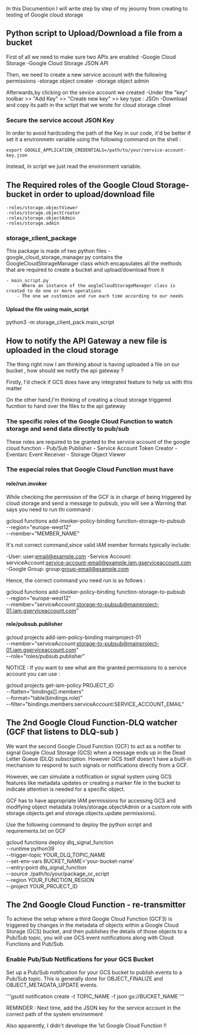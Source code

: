 In this Documention I will write step by step of my jeourny from creating to testing of Google cloud storage 

## Python script to Upload/Download a file from a bucket

First of all we need to make sure two APIs are enabled 
    -Google Cloud Storage
    -Google Cloud Storage JSON API

Then, we need to create a new service account with the following permissions 
    -storage object creater
    -storage object admin

Afterwards,by clicking on the sevice account we created
    -Under the "key" toolbar >> "Add Key" >> "Create new key" >> key type : JSOn
    -Download and copy its path in the sctipt that we wrote for cloud storage clinet

### Secure the service accout JSON Key
In order to avoid hardcoding the path of the Key in our code, it'd be better if set it a environmetn variable using the following command on the shell :

    export GOOGLE_APPLICATION_CREDENTIALS=/path/to/your/service-account-key.json

Instead, in script we just read the environment variable.

## The Required roles of the Google Cloud Storage-bucket in order to upload/download file 
    -roles/storage.objectViewer
    -roles/storage.objectCreator
    -roles/storage.objectAdmin
    -roles/storage.admin

### storage_client_package
This package is made of two python files 
    - google_cloud_storage_manager.py 
         contains the GoogleCloudStorageManager class which encapsulates all the methods that are required to create a bucket and upload/download from it

    - main_script.py 
        - Where an instance of the oogleCloudStorageManager class is created to do one or more operations
        - The one we customize and run each time according to our needs
#### Upload the file using main_script

python3 -m storage_client_pack.main_script

## How to notify the API Gateway a new file is uploaded in the cloud storage

The thing right now I am thinking about is having uploaded a file on our bucket , how should we notify the api gateway ?

Firstly, I'd check if GCS does have any integrated feature to help us with this matter

On the other hand,I'm thinking of creating a cloud storage triggered fucntion to hand over the files to the api gateway

### The specific roles of the Google Cloud Function to watch storage and send data directly to pub/sub
These roles are required to be granted to the service account of the google cloud function 
    - Pub/Sub Publisher
    - Service Account Token Creator
    - Eventarc Event Receiver
    - Storage Object Viewer
### The especial roles that Google Cloud Function must have
 #### role/run.invoker
 While checking the permission of the GCF is in charge of being triggered by cloud storage and send a message to pubsub, you will see a Warning that says you need to run thi command : 

 gcloud functions add-invoker-policy-binding function-storage-to-pubsub \
      --region="europe-west12" \
      --member="MEMBER_NAME"

It's not correct command,since valid IAM member formats typically include:

-User: user:email@example.com
-Service Account: serviceAccount:service-account-email@example.iam.gserviceaccount.com
-Google Group: group:group-email@example.com   

Hence, the correct command you need run is as follows : 

gcloud functions add-invoker-policy-binding function-storage-to-pubsub \
    --region="europe-west12" \
    --member="serviceAccount:storage-to-pubsub@mainproject-01.iam.gserviceaccount.com"

#### role/pubsub.publisher
gcloud projects add-iam-policy-binding mainproject-01 \
    --member="serviceAccount:storage-to-pubsub@mainproject-01.iam.gserviceaccount.com" \
    --role="roles/pubsub.publisher"

NOTICE : 
 If you want to see what are the granted permissions to a service account you can use : 

 gcloud projects get-iam-policy PROJECT_ID \
    --flatten="bindings[].members" \
    --format="table(bindings.role)" \
    --filter="bindings.members:serviceAccount:SERVICE_ACCOUNT_EMAIL"

## The 2nd Google Cloud Function-DLQ watcher (GCF that listens to DLQ-sub )

 We want the second Google Cloud Function (GCF) to act as a notifier to signal Google Cloud Storage (GCS) when a message ends up in the Dead Letter Queue (DLQ) subscription. However GCS itself doesn't have a built-in mechanism to respond to such signals or notifications directly from a GCF.

 However, we can simulate a notification or signal system using GCS features like metadata updates or creating a marker file in the bucket to indicate attention is needed for a specific object.

  GCF has to have appropriate IAM permissions for accessing GCS and modifying object metadata (roles/storage.objectAdmin or a custom role with storage.objects.get and storage.objects.update permissions).

  Use the following command to deploy the python script and requirements.txt on GCF 

  gcloud functions deploy dlq_signal_function \
    --runtime python39 \
    --trigger-topic YOUR_DLQ_TOPIC_NAME \
    --set-env-vars BUCKET_NAME='your-bucket-name' \
    --entry-point dlq_signal_function \
    --source ./path/to/your/package_or_script \
    --region YOUR_FUNCTION_REGION \
    --project YOUR_PROJECT_ID


## The 2nd Google Cloud Function - re-transmitter 

  To achieve the setup where a third Google Cloud Function (GCF3) is triggered by changes in the metadata of objects within a Google Cloud Storage (GCS) bucket, and then publishes the details of those objects to a Pub/Sub topic, you will use GCS event notifications along with Cloud Functions and Pub/Sub.


### Enable Pub/Sub Notifications for your GCS Bucket
 
 Set up a Pub/Sub notification for your GCS bucket to publish events to a Pub/Sub topic. This is generally done for OBJECT_FINALIZE and OBJECT_METADATA_UPDATE events. 

 '''gsutil notification create -t TOPIC_NAME -f json gs://BUCKET_NAME '''



REMINDER : 
Next time, add the JSON key for the service account in the correct path of the system environment

Also apparently, I didn't develope the 1st Google Cloud Function !!